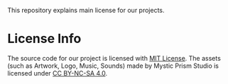 This repository explains main license for our projects.

# License Info
The source code for our project is licensed with [MIT License](https://opensource.org/licenses/MIT).
The assets (such as Artwork, Logo, Music, Sounds) made by Mystic Prism Studio is licensed under [CC BY-NC-SA 4.0](https://creativecommons.org/licenses/by-nc-sa/4.0).
